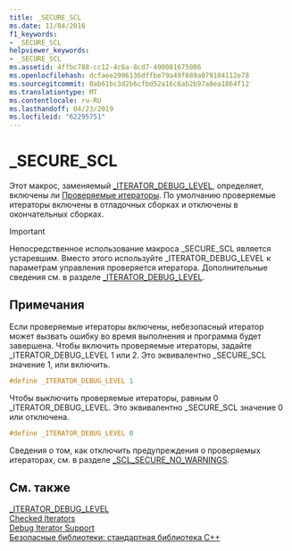 ```yaml
---
title: _SECURE_SCL
ms.date: 11/04/2016
f1_keywords:
- _SECURE_SCL
helpviewer_keywords:
- _SECURE_SCL
ms.assetid: 4ffbc788-cc12-4c6a-8cd7-490081675086
ms.openlocfilehash: dcfaee2906136dffbe79a49f089a079104112e78
ms.sourcegitcommit: 0ab61bc3d2b6cfbd52a16c6ab2b97a8ea1864f12
ms.translationtype: MT
ms.contentlocale: ru-RU
ms.lasthandoff: 04/23/2019
ms.locfileid: "62295751"
---
```

# <a name="securescl"></a>_SECURE_SCL

Этот макрос, заменяемый [_ITERATOR_DEBUG_LEVEL](../standard-library/iterator-debug-level.md), определяет, включены ли [Проверяемые итераторы](../standard-library/checked-iterators.md). По умолчанию проверяемые итераторы включены в отладочных сборках и отключены в окончательных сборках.

> [!IMPORTANT]
> Непосредственное использование макроса _SECURE_SCL является устаревшим. Вместо этого используйте _ITERATOR_DEBUG_LEVEL к параметрам управления проверяется итератора. Дополнительные сведения см. в разделе [_ITERATOR_DEBUG_LEVEL](../standard-library/iterator-debug-level.md).

## <a name="remarks"></a>Примечания

Если проверяемые итераторы включены, небезопасный итератор может вызвать ошибку во время выполнения и программа будет завершена. Чтобы включить проверяемые итераторы, задайте _ITERATOR_DEBUG_LEVEL 1 или 2. Это эквивалентно _SECURE_SCL значение 1, или включить.

```cpp
#define _ITERATOR_DEBUG_LEVEL 1
```

Чтобы выключить проверяемые итераторы, равным 0 _ITERATOR_DEBUG_LEVEL. Это эквивалентно _SECURE_SCL значение 0 или отключена.

```cpp
#define _ITERATOR_DEBUG_LEVEL 0
```

Сведения о том, как отключить предупреждения о проверяемых итераторах, см. в разделе [_SCL_SECURE_NO_WARNINGS](../standard-library/scl-secure-no-warnings.md).

## <a name="see-also"></a>См. также

[_ITERATOR_DEBUG_LEVEL](../standard-library/iterator-debug-level.md)<br/>
[Checked Iterators](../standard-library/checked-iterators.md)<br/>
[Debug Iterator Support](../standard-library/debug-iterator-support.md)<br/>
[Безопасные библиотеки: стандартная библиотека C++](../standard-library/safe-libraries-cpp-standard-library.md)<br/>
